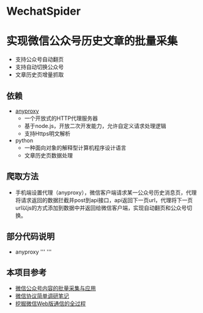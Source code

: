 # WechatSpider
实现微信公众号历史文章的批量采集
==================================

* 支持公众号自动翻页
* 支持自动切换公众号
* 文章历史页增量抓取

## 依赖

* [anyproxy](http://anyproxy.io/cn.html)
    * 一个开放式的HTTP代理服务器
    * 基于node.js，开放二次开发能力，允许自定义请求处理逻辑
    * 支持Https明文解析
* python
    * 一种面向对象的解释型计算机程序设计语言
    * 文章历史页数据处理

## 爬取方法

* 手机端设置代理（anyproxy），微信客户端请求某一公众号历史消息页，代理将请求返回的数据拦截并post到api接口，api返回下一页url，代理将下一页url以js的方式添加到数据中并返回给微信客户端，实现自动翻页和公众号切换。

## 部分代码说明

* anyproxy
'''
'''

## 本项目参考

* [微信公众号内容的批量采集与应用](https://zhuanlan.zhihu.com/c_65943221)
* [微信协议简单调研笔记](http://www.blogjava.net/yongboy/archive/2015/11/05/410636.html)
* [挖掘微信Web版通信的全过程](http://www.tanhao.me/talk/1466.html/)
